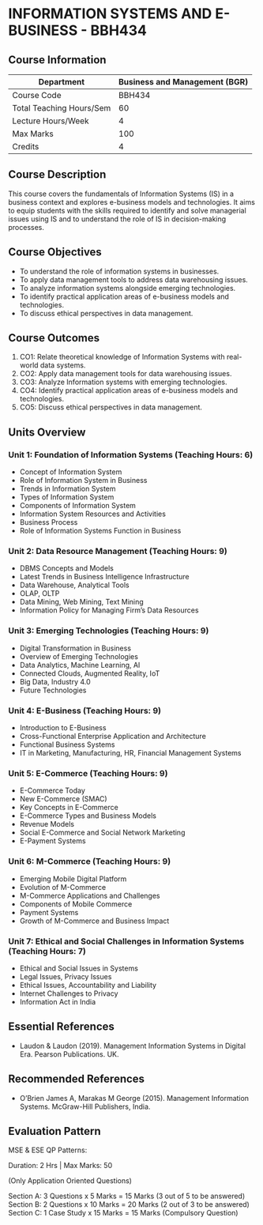 # INFORMATION SYSTEMS AND E-BUSINESS - BBH434

## Course Information

| Department                  | Business and Management (BGR) |
|-----------------------------|-------------------------------|
| Course Code                 | BBH434                        |
| Total Teaching Hours/Sem    | 60                            |
| Lecture Hours/Week          | 4                             |
| Max Marks                   | 100                           |
| Credits                     | 4                             |

## Course Description

This course covers the fundamentals of Information Systems (IS) in a business context and explores e-business models and technologies. It aims to equip students with the skills required to identify and solve managerial issues using IS and to understand the role of IS in decision-making processes.

## Course Objectives

- To understand the role of information systems in businesses.
- To apply data management tools to address data warehousing issues.
- To analyze information systems alongside emerging technologies.
- To identify practical application areas of e-business models and technologies.
- To discuss ethical perspectives in data management.

## Course Outcomes

1. CO1: Relate theoretical knowledge of Information Systems with real-world data systems.
2. CO2: Apply data management tools for data warehousing issues.
3. CO3: Analyze Information systems with emerging technologies.
4. CO4: Identify practical application areas of e-business models and technologies.
5. CO5: Discuss ethical perspectives in data management.

## Units Overview

### Unit 1: Foundation of Information Systems (Teaching Hours: 6)
- Concept of Information System
- Role of Information System in Business
- Trends in Information System
- Types of Information System
- Components of Information System
- Information System Resources and Activities
- Business Process
- Role of Information Systems Function in Business

### Unit 2: Data Resource Management (Teaching Hours: 9)
- DBMS Concepts and Models
- Latest Trends in Business Intelligence Infrastructure
- Data Warehouse, Analytical Tools
- OLAP, OLTP
- Data Mining, Web Mining, Text Mining
- Information Policy for Managing Firm’s Data Resources

### Unit 3: Emerging Technologies (Teaching Hours: 9)
- Digital Transformation in Business
- Overview of Emerging Technologies
- Data Analytics, Machine Learning, AI
- Connected Clouds, Augmented Reality, IoT
- Big Data, Industry 4.0
- Future Technologies

### Unit 4: E-Business (Teaching Hours: 9)
- Introduction to E-Business
- Cross-Functional Enterprise Application and Architecture
- Functional Business Systems
- IT in Marketing, Manufacturing, HR, Financial Management Systems

### Unit 5: E-Commerce (Teaching Hours: 9)
- E-Commerce Today
- New E-Commerce (SMAC)
- Key Concepts in E-Commerce
- E-Commerce Types and Business Models
- Revenue Models
- Social E-Commerce and Social Network Marketing
- E-Payment Systems

### Unit 6: M-Commerce (Teaching Hours: 9)
- Emerging Mobile Digital Platform
- Evolution of M-Commerce
- M-Commerce Applications and Challenges
- Components of Mobile Commerce
- Payment Systems
- Growth of M-Commerce and Business Impact

### Unit 7: Ethical and Social Challenges in Information Systems (Teaching Hours: 7)
- Ethical and Social Issues in Systems
- Legal Issues, Privacy Issues
- Ethical Issues, Accountability and Liability
- Internet Challenges to Privacy
- Information Act in India

## Essential References

- Laudon & Laudon (2019). Management Information Systems in Digital Era. Pearson Publications. UK.

## Recommended References

- O’Brien James A, Marakas M George (2015). Management Information Systems. McGraw-Hill Publishers, India.

## Evaluation Pattern

MSE & ESE QP Patterns:

Duration: 2 Hrs | Max Marks: 50

(Only Application Oriented Questions) 

Section A: 3 Questions x 5 Marks = 15 Marks (3 out of 5 to be answered)
Section B: 2 Questions x 10 Marks = 20 Marks (2 out of 3 to be answered)
Section C: 1 Case Study x 15 Marks = 15 Marks (Compulsory Question)
